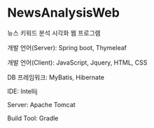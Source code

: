 # NewsAnalysisWeb

뉴스 키워드 분석 시각화 웹 프로그램


개발 언어(Server): Spring boot, Thymeleaf

개발 언어(Client): JavaScript, Jquery, HTML, CSS

DB 프레임워크: MyBatis, Hibernate

IDE: Intellij

Server: Apache Tomcat

Build Tool: Gradle

